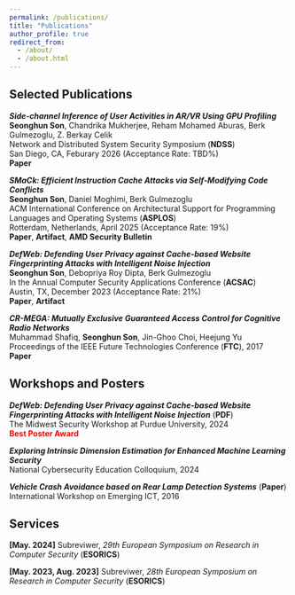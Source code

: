 ```yaml
---
permalink: /publications/
title: "Publications"
author_profile: true
redirect_from:
  - /about/
  - /about.html
---
```



Selected Publications
------
***Side-channel Inference of User Activities in AR/VR Using GPU Profiling***<br/>
**Seonghun Son**, Chandrika Mukherjee, Reham Mohamed Aburas, Berk Gulmezoglu, Z. Berkay Celik<br/>
Network and Distributed System Security Symposium (**NDSS**) <br/>
San Diego, CA, Feburary 2026 (Acceptance Rate: TBD%) <br/>
<a href="https://arxiv.org/pdf/2509.10703" style="text-decoration: none;"><b>Paper</b></a>

***SMaCk: Efficient Instruction Cache Attacks via Self-Modifying Code Conflicts***<br/>
**Seonghun Son**, Daniel Moghimi, Berk Gulmezoglu<br/>
ACM International Conference on Architectural Support for Programming Languages and Operating Systems (**ASPLOS**) <br/>
Rotterdam, Netherlands, April 2025 (Acceptance Rate: 19%) <br/>
<a href="https://arxiv.org/pdf/2502.05429" style="text-decoration: none;"><b>Paper</b></a>, <a href="https://github.com/hunie-son/SMaCk" style="text-decoration: none;"><b>Artifact</b></a>, 
<a href="https://www.amd.com/en/resources/product-security/bulletin/amd-sb-7024.html" style="text-decoration: none;"><b>AMD Security Bulletin</b></a>

***DefWeb: Defending User Privacy against Cache-based Website Fingerprinting Attacks with Intelligent Noise Injection***<br/>
**Seonghun Son**, Debopriya Roy Dipta, Berk Gulmezoglu<br/>
In the Annual Computer Security Applications Conference (**ACSAC**) <br/>
Austin, TX, December 2023 (Acceptance Rate: 21%) <br/>
<a href="https://dl.acm.org/doi/pdf/10.1145/3627106.3627191" style="text-decoration: none;"><b>Paper</b></a>, <a href="https://github.com/hunie-son/DefWeb" style="text-decoration: none;"><b>Artifact</b></a>

***CR-MEGA: Mutually Exclusive Guaranteed Access Control for Cognitive Radio Networks***<br/>
Muhammad Shafiq, **Seonghun Son**, Jin-Ghoo Choi, Heejung Yu<br/>
Proceedings of the IEEE Future Technologies Conference (**FTC**), 2017 <br/>
<a href="
https://saiconference.com/Downloads/FTC2017/Proceedings/10_Paper_452-CR-MEGA_Mutually_Exclusive_Guaranteed_Access.pdf" style="text-decoration: none;"><b>Paper</b></a>

Workshops and Posters
------
***DefWeb: Defending User Privacy against Cache-based Website Fingerprinting Attacks with Intelligent Noise Injection*** (<a href="/files/MSW_Seonghun.pdf" target="_blank" style="text-decoration: none;"><b>PDF</b></a>)<br/>
The Midwest Security Workshop at Purdue University, 2024<br/> 
<span style="color: red;">**Best Poster Award**</span>

***Exploring Intrinsic Dimension Estimation for Enhanced Machine Learning Security*** <br/>
National Cybersecurity Education Colloquium, 2024 <br/> 

***Vehicle Crash Avoidance based on Rear Lamp Detection Systems*** (<a href="
http://www.spcom.ecei.tohoku.ac.jp/JCK-WS2016/papers/16-8.pdf" style="text-decoration: none;"><b>Paper</b></a>)<br/>
International Workshop on Emerging ICT, 2016 <br/> 


Services
------
**[May. 2024]** Subreviwer, *29th European Symposium on Research in Computer Security* (**ESORICS**)

**[May. 2023, Aug. 2023]** Subreviwer, *28th European Symposium on Research in Computer Security* (**ESORICS**)

<!-- 

**2025** <br/>
**2023** <br/>
**2017** <br/>


* Ph.D in Version Control Theory, GitHub University, 2018 (expected)
* M.S. in Jekyll, GitHub University, 2014
* B.S. in GitHub, GitHub University, 2012 
Machine Learning Security
------
* Spring 2024: Academic Pages Collaborator
  * GitHub University
  * Duties includes: Updates and improvements to template
  * Supervisor: The Users

* Fall 2015: Research Assistant
  * GitHub University
  * Duties included: Merging pull requests
  * Supervisor: Professor Hub

* Summer 2015: Research Assistant
  * GitHub University
  * Duties included: Tagging issues
  * Supervisor: Professor Git
  
Skills
======
* Skill 1
* Skill 2
  * Sub-skill 2.1
  * Sub-skill 2.2
  * Sub-skill 2.3
* Skill 3

Publications
======
  <ul>{% for post in site.publications reversed %}
    {% include archive-single-cv.html %}
  {% endfor %}</ul>
  
Talks
======
  <ul>{% for post in site.talks reversed %}
    {% include archive-single-talk-cv.html  %}
  {% endfor %}</ul>
  
Teaching
======
  <ul>{% for post in site.teaching reversed %}
    {% include archive-single-cv.html %}
  {% endfor %}</ul>
  
Service and leadership
======
* Currently signed in to 43 different slack teams
-->
